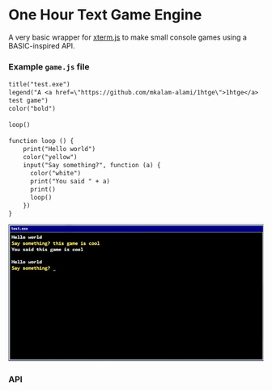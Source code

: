 # One Hour Text Game Engine

A very basic wrapper for [xterm.js](https://xtermjs.org/) to make small console games using a BASIC-inspired API.

### Example `game.js` file

```
title("test.exe")
legend("A <a href=\"https://github.com/mkalam-alami/1htge\">1htge</a> test game")
color("bold")

loop()

function loop () {
    print("Hello world")
    color("yellow")
    input("Say something?", function (a) {
      color("white")
      print("You said " + a)
      print()
      loop()
    })
}
```

![](https://raw.githubusercontent.com/mkalam-alami/1htge/master/assets/1htge-readme.jpg)

### API